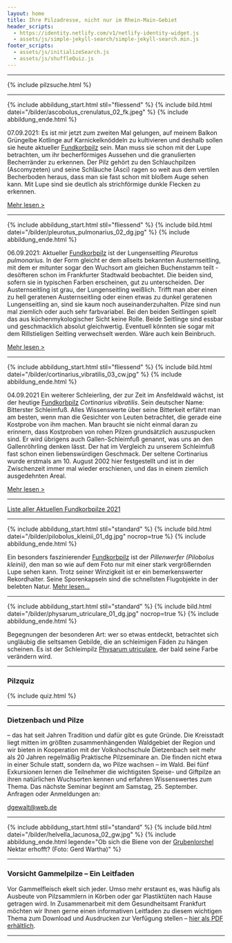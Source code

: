 ```yaml
---
layout: home
title: Ihre Pilzadresse, nicht nur im Rhein-Main-Gebiet
header_scripts:
  - https://identity.netlify.com/v1/netlify-identity-widget.js
  - assets/js/simple-jekyll-search/simple-jekyll-search.min.js
footer_scripts:
  - assets/js/initializeSearch.js
  - assets/js/shuffleQuiz.js
---
```

- - -

{% include pilzsuche.html %}

- - -

{% include abbildung_start.html stil="fliessend" %}
{% include bild.html datei="/bilder/ascobolus_crenulatus_02_fk.jpeg" %}
{% include abbildung_ende.html %}

07.09.2021: Es ist mir jetzt zum zweiten Mal gelungen, auf meinem Balkon Grüngelbe Kotlinge auf Karnickelknöddeln zu kultivieren und deshalb sollen sie heute aktueller [Fundkorbpilz](AA "Glossar-") sein. Man muss sie schon mit der Lupe betrachten, um ihr becherförmiges Aussehen und die granulierten Becherränder zu erkennen. Der Pilz gehört zu den Schlauchpilzen (Ascomyzeten) und seine Schläuche (Asci) ragen so weit aus dem vertilen Becherboden heraus, dass man sie fast schon mit bloßem Auge sehen kann. Mit Lupe sind sie deutlich als strichförmige dunkle Flecken zu erkennen.

[Mehr lesen >](/pilze/ascobolus-crenulatus-grüngelber-kotling)

- - -

{% include abbildung_start.html stil="fliessend" %}
{% include bild.html datei="/bilder/pleurotus_pulmonarius_02_dg.jpg" %}
{% include abbildung_ende.html %}

<div style="clear:  both"></div>

06.09.2021: Aktueller [Fundkorbpilz](AA "Glossar-") ist der Lungenseitling *Pleurotus pulmonarius*. In der Form gleicht er dem allseits bekannten Austernseitling, mit dem er mitunter sogar den Wuchsort am gleichen Buchenstamm teilt - desöfteren schon im Frankfurter Stadtwald beobachtet. Die beiden sind, sofern sie in typischen Farben erscheinen, gut zu unterscheiden. Der Austernseitling ist grau, der Lungenseitling weißlich. Trifft man aber einen zu hell geratenen Austernseitling oder einen etwas zu dunkel geratenen Lungenseitling an, sind sie kaum noch auseinanderzuhalten. Pilze sind nun mal ziemlich oder auch sehr farbvariabel. Bei den beiden Seitlingen spielt das aus küchenmykologischer Sicht keine Rolle. Beide Seitlinge sind essbar und geschmacklich absolut gleichwertig. Eventuell könnten sie sogar mit dem Rillstieligen Seitling verwechselt werden. Wäre auch kein Beinbruch.

[Mehr lesen >](/pilze/pleurotus-pulmonarius-lungenseitling-löffelseitling)

<div style="clear:  both"></div>

- - -

{% include abbildung_start.html stil="fliessend" %}
{% include bild.html datei="/bilder/cortinarius_vibratilis_03_cw.jpg" %}
{% include abbildung_ende.html %}

04.09.2021 Ein weiterer Schleierling, der zur Zeit im Ansfeldwald wächst, ist der heutige [Fundkorbpilz](AA "Glossar-") *Cortinarius vibratilis*. Sein deutscher Name: Bitterster Schleimfuß. Alles Wissenswerte über seine Bitterkeit erfährt man am besten, wenn man die Gesichter von Leuten betrachtet, die gerade eine Kostprobe von ihm machen. Man braucht sie nicht einmal daran zu erinnern, dass Kostproben von rohen Pilzen grundsätzlich auszuspucken sind. Er wird übrigens auch Gallen-Schleimfuß genannt, was uns an den Gallenröhrling denken lässt. Der hat im Vergleich zu unserem Schleimfuß fast schon einen liebenswürdigen Geschmack. Der seltene Cortinarius wurde erstmals am 10. August 2002 hier festgestellt und ist in der Zwischenzeit immer mal wieder erschienen, und das in einem ziemlich ausgedehnten Areal. 

[Mehr lesen >](/pilze/cortinarius-vibratilis-gallen-schleimfuß-bitterster-schleimfuß)

<div style="clear:  both"></div>



- - -

[Liste aller Aktuellen Fundkorbpilze 2021](/artikel/liste-aller-aktuellen-fundkorbpilze-2021.html)

- - -

{% include abbildung_start.html stil="standard" %}
{% include bild.html datei="/bilder/pilobolus_kleinii_01_dg.jpg" nocrop=true %}
{% include abbildung_ende.html %}

Ein besonders faszinierender [Fundkorbpilz](AA "Glossar-") ist der *Pillenwerfer (Pilobolus kleinii)*, den man so wie auf dem Foto nur mit einer stark vergrößernden Lupe sehen kann. Trotz seiner Winzigkeit ist er ein bemerkenswerter Rekordhalter. Seine Sporenkapseln sind die schnellsten Flugobjekte in der belebten Natur. [Mehr lesen...](/pilze/pilobolus-kleinii-pillenwerfer)

- - -

{% include abbildung_start.html stil="standard" %}
{% include bild.html datei="/bilder/physarum_utriculare_01_dg.jpg" nocrop=true %}
{% include abbildung_ende.html %}

Begegnungen der besonderen Art: wer so etwas entdeckt, betrachtet sich ungläubig die seltsamen Gebilde, die an schleimigen Fäden zu hängen scheinen. Es ist der Schleimpilz [Physarum utriculare](/pilze/physarum-utriculare-fadenfruchtschleimpilz), der bald seine Farbe verändern wird.

- - -

### Pilzquiz

{% include quiz.html %}

- - -

### Dietzenbach und Pilze

– das hat seit Jahren Tradition und dafür gibt es gute Gründe. Die Kreisstadt liegt mitten im größten zusammenhängenden Waldgebiet der Region und wir bieten in Kooperation mit der Volkshochschule Dietzenbach seit mehr als 20 Jahren regelmäßig Praktische Pilzseminare an. Die finden nicht etwa in einer Schule statt, sondern da, wo Pilze wachsen – im Wald. Bei fünf Exkursionen lernen die Teilnehmer die wichtigsten Speise- und Giftpilze an ihren natürlichen Wuchsorten kennen und erfahren Wissenswertes zum Thema. Das nächste Seminar beginnt am Samstag, 25. September. Anfragen oder Anmeldungen an:

dgewalt@web.de 

- - -

{% include abbildung_start.html stil="standard" %}
{% include bild.html datei="/bilder/helvella_lacunosa_02_gw.jpg" %}
{% include abbildung_ende.html legende="Ob sich die Biene von der <a href='/pilze/helvella-lacunosa-grubenlorchel'>Grubenlorchel</a> Nektar erhofft?  (Foto: Gerd Wartha)" %}

- - -

### Vorsicht Gammelpilze – Ein Leitfaden

Vor Gammelfleisch ekelt sich jeder. Umso mehr erstaunt es, was häufig als Ausbeute von Pilzsammlern in Körben oder gar Plastiktüten nach Hause getragen wird. In Zusammenarbeit mit dem Gesundheitsamt Frankfurt möchten wir Ihnen gerne einen informativen Leitfaden zu diesem wichtigen Thema zum Download und Ausdrucken zur Verfügung stellen – [hier als PDF erhältlich](/assets/docs/Fundkorb.de-Gammelpilze.pdf).

- - -